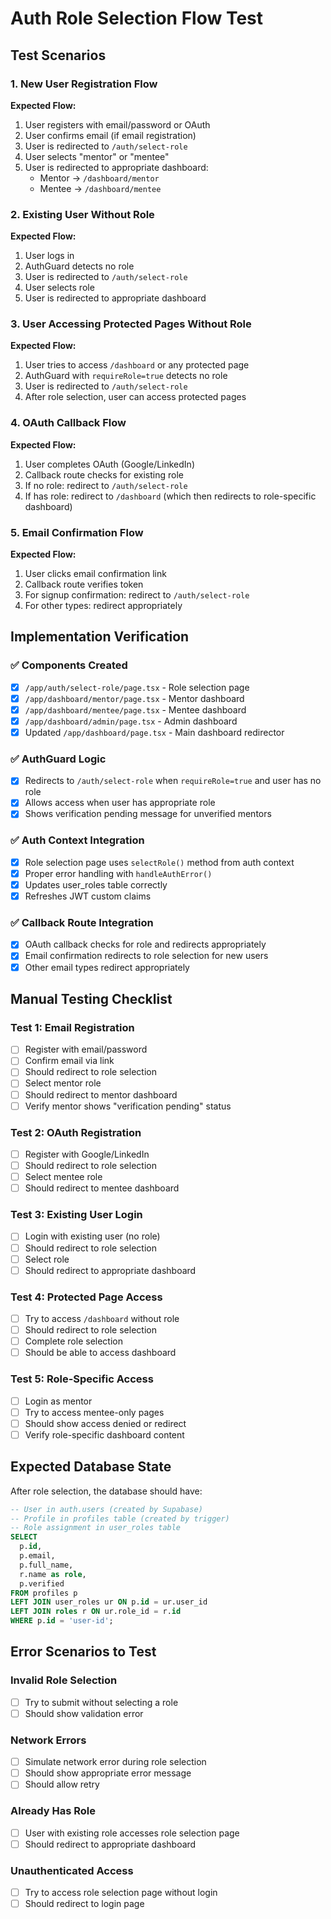 # Auth Role Selection Flow Test

## Test Scenarios

### 1. New User Registration Flow
**Expected Flow:**
1. User registers with email/password or OAuth
2. User confirms email (if email registration)
3. User is redirected to `/auth/select-role`
4. User selects "mentor" or "mentee"
5. User is redirected to appropriate dashboard:
   - Mentor → `/dashboard/mentor`
   - Mentee → `/dashboard/mentee`

### 2. Existing User Without Role
**Expected Flow:**
1. User logs in
2. AuthGuard detects no role
3. User is redirected to `/auth/select-role`
4. User selects role
5. User is redirected to appropriate dashboard

### 3. User Accessing Protected Pages Without Role
**Expected Flow:**
1. User tries to access `/dashboard` or any protected page
2. AuthGuard with `requireRole=true` detects no role
3. User is redirected to `/auth/select-role`
4. After role selection, user can access protected pages

### 4. OAuth Callback Flow
**Expected Flow:**
1. User completes OAuth (Google/LinkedIn)
2. Callback route checks for existing role
3. If no role: redirect to `/auth/select-role`
4. If has role: redirect to `/dashboard` (which then redirects to role-specific dashboard)

### 5. Email Confirmation Flow
**Expected Flow:**
1. User clicks email confirmation link
2. Callback route verifies token
3. For signup confirmation: redirect to `/auth/select-role`
4. For other types: redirect appropriately

## Implementation Verification

### ✅ Components Created
- [x] `/app/auth/select-role/page.tsx` - Role selection page
- [x] `/app/dashboard/mentor/page.tsx` - Mentor dashboard
- [x] `/app/dashboard/mentee/page.tsx` - Mentee dashboard
- [x] `/app/dashboard/admin/page.tsx` - Admin dashboard
- [x] Updated `/app/dashboard/page.tsx` - Main dashboard redirector

### ✅ AuthGuard Logic
- [x] Redirects to `/auth/select-role` when `requireRole=true` and user has no role
- [x] Allows access when user has appropriate role
- [x] Shows verification pending message for unverified mentors

### ✅ Auth Context Integration
- [x] Role selection page uses `selectRole()` method from auth context
- [x] Proper error handling with `handleAuthError()`
- [x] Updates user_roles table correctly
- [x] Refreshes JWT custom claims

### ✅ Callback Route Integration
- [x] OAuth callback checks for role and redirects appropriately
- [x] Email confirmation redirects to role selection for new users
- [x] Other email types redirect appropriately

## Manual Testing Checklist

### Test 1: Email Registration
- [ ] Register with email/password
- [ ] Confirm email via link
- [ ] Should redirect to role selection
- [ ] Select mentor role
- [ ] Should redirect to mentor dashboard
- [ ] Verify mentor shows "verification pending" status

### Test 2: OAuth Registration
- [ ] Register with Google/LinkedIn
- [ ] Should redirect to role selection
- [ ] Select mentee role
- [ ] Should redirect to mentee dashboard

### Test 3: Existing User Login
- [ ] Login with existing user (no role)
- [ ] Should redirect to role selection
- [ ] Select role
- [ ] Should redirect to appropriate dashboard

### Test 4: Protected Page Access
- [ ] Try to access `/dashboard` without role
- [ ] Should redirect to role selection
- [ ] Complete role selection
- [ ] Should be able to access dashboard

### Test 5: Role-Specific Access
- [ ] Login as mentor
- [ ] Try to access mentee-only pages
- [ ] Should show access denied or redirect
- [ ] Verify role-specific dashboard content

## Expected Database State

After role selection, the database should have:

```sql
-- User in auth.users (created by Supabase)
-- Profile in profiles table (created by trigger)
-- Role assignment in user_roles table
SELECT 
  p.id,
  p.email,
  p.full_name,
  r.name as role,
  p.verified
FROM profiles p
LEFT JOIN user_roles ur ON p.id = ur.user_id
LEFT JOIN roles r ON ur.role_id = r.id
WHERE p.id = 'user-id';
```

## Error Scenarios to Test

### Invalid Role Selection
- [ ] Try to submit without selecting a role
- [ ] Should show validation error

### Network Errors
- [ ] Simulate network error during role selection
- [ ] Should show appropriate error message
- [ ] Should allow retry

### Already Has Role
- [ ] User with existing role accesses role selection page
- [ ] Should redirect to appropriate dashboard

### Unauthenticated Access
- [ ] Try to access role selection page without login
- [ ] Should redirect to login page